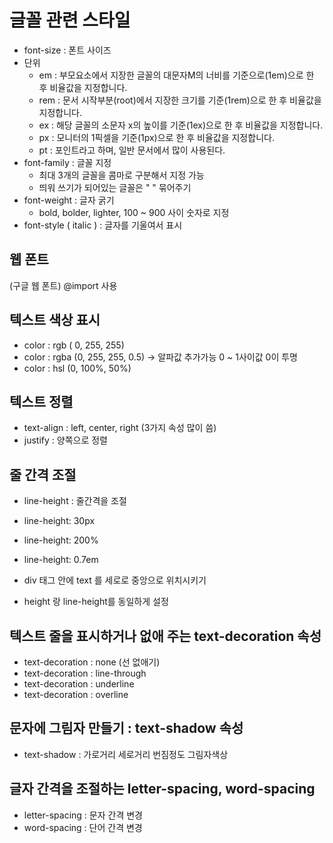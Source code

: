 # 글꼴 관련 스타일
- font-size : 폰트 사이즈
- 단위
	- em : 부모요소에서 지장한 글꼴의 대문자M의 너비를 기준으로(1em)으로 한 후 비율값을 지정합니다.
	- rem : 문서 시작부분(root)에서 지장한 크기를 기준(1rem)으로 한 후 비율값을 지정합니다.
	- ex : 해당 글꼴의 소문자 x의 높이를 기준(1ex)으로 한 후 비율값을 지정합니다.
	- px : 모니터의 1픽셀을 기준(1px)으로 한 후 비율값을 지정합니다.
	- pt : 포인트라고 하며, 일반 문서에서 많이 사용된다.
- font-family : 글꼴 지정
	- 최대 3개의 글꼴을 콤마로 구분해서 지정 가능
	- 띄워 쓰기가 되어있는 글꼴은 \" " 묶어주기
- font-weight : 글자 굵기
	- bold, bolder, lighter, 100 ~ 900 사이 숫자로 지정 
- font-style ( italic ) :  글자를 기울여서 표시
## 웹 폰트
(구글 웹 폰트) @import 사용

## 텍스트 색상 표시
- color : rgb ( 0, 255, 255)
- color : rgba (0, 255, 255, 0.5) -> 알파값 추가가능 0 ~ 1사이값 0이 투명
- color : hsl (0, 100%, 50%)

## 텍스트 정렬
- text-align : left, center, right (3가지 속성 많이 씀)
- justify : 양쪽으로 정렬

## 줄 간격 조절
- line-height : 줄간격을 조절
- line-height: 30px
- line-height: 200%
- line-height: 0.7em

- div 태그 안에 text 를 세로로 중앙으로 위치시키기
- height 랑 line-height를 동일하게 설정

## 텍스트 줄을 표시하거나 없애 주는 text-decoration 속성
- text-decoration : none (선 없애기)
- text-decoration : line-through
- text-decoration : underline
- text-decoration : overline

## 문자에 그림자 만들기 : text-shadow 속성
- text-shadow : 가로거리 세로거리 번짐정도 그림자색상

## 글자 간격을 조절하는 letter-spacing, word-spacing
- letter-spacing : 문자 간격 변경
- word-spacing : 단어 간격 변경

